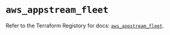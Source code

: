 # `aws_appstream_fleet`

Refer to the Terraform Registory for docs: [`aws_appstream_fleet`](https://registry.terraform.io/providers/hashicorp/aws/5.18.1/docs/resources/appstream_fleet).
